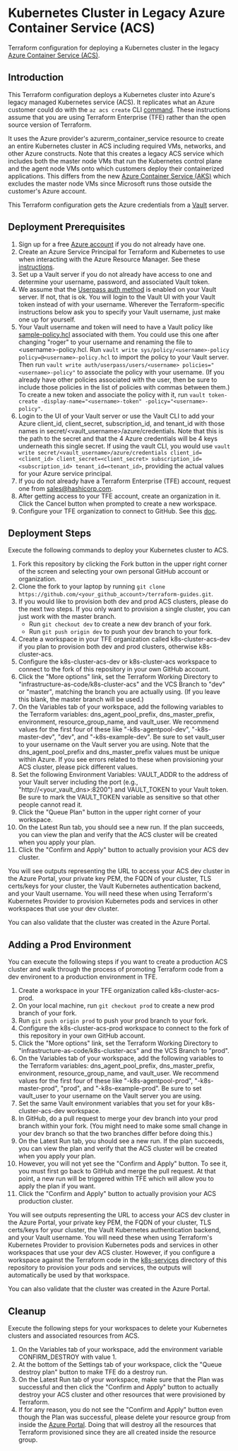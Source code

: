 # Kubernetes Cluster in Legacy Azure Container Service (ACS)
Terraform configuration for deploying a Kubernetes cluster in the legacy [Azure Container Service (ACS)](https://docs.microsoft.com/en-us/azure/container-service/kubernetes/).

## Introduction
This Terraform configuration deploys a Kubernetes cluster into Azure's legacy managed Kubernetes service (ACS). It replicates what an Azure customer could do with the `az acs create` CLI [command](https://docs.microsoft.com/en-us/cli/azure/acs?view=azure-cli-latest#az_acs_create). These instructions assume that you are using Terraform Enterprise (TFE) rather than the open source version of Terraform.

It uses the Azure provider's azurerm_container_service resource to create an entire Kubernetes cluster in ACS including required VMs, networks, and other Azure constructs. Note that this creates a legacy ACS service which includes both the master node VMs that run the Kubernetes control plane and the agent node VMs onto which customers deploy their containerized applications. This differs from the new [Azure Container Service (AKS)](https://docs.microsoft.com/en-us/azure/aks/) which excludes the master node VMs since Microsoft runs those outside the customer's Azure account.

This Terraform configuration gets the Azure credentials from a [Vault](https://www.vaultproject.io/) server.

## Deployment Prerequisites

1. Sign up for a free [Azure account](https://azure.microsoft.com/en-us/free/) if you do not already have one.
1. Create an Azure Service Principal for Terraform and Kubernetes to use when interacting with the Azure Resource Manager. See these [instructions](https://www.terraform.io/docs/providers/azurerm/authenticating_via_service_principal.html).
1. Set up a Vault server if you do not already have access to one and determine your username, password, and associated Vault token.
1. We assume that the [Userpass auth method](https://www.vaultproject.io/docs/auth/userpass.html) is enabled on your Vault server.  If not, that is ok.  You will login to the Vault UI with your Vault token instead of with your username. Wherever the Terraform-specific instructions below ask you to specify your Vault username, just make one up for yourself.
1. Your Vault username and token will need to have a Vault policy like [sample-policy.hcl](./sample-policy.hcl) associated with them. You could use this one after changing "roger" to your username and renaming the file to \<username\>-policy.hcl.  Run `vault write sys/policy/<username>-policy policy=@<username>-policy.hcl` to import the policy to your Vault server. Then run `vault write auth/userpass/users/<username> policies="<username>-policy"` to associate the policy with your username. (If you already have other policies associated with the user, then be sure to include those policies in the list of policies with commas between them.) To create a new token and associate the policy with it, run `vault token-create -display-name="<username>-token" -policy="<username>-policy"`.
1. Login to the UI of your Vault server or use the Vault CLI to add your Azure client_id, client_secret, subscription_id, and tenant_id with those names in secret/<vault_username>/azure/credentials. Note that this is the path to the secret and that the 4 Azure credentials will be 4 keys underneath this single secret.  If using the vault CLI, you would use `vault write secret/<vault_username>/azure/credentials client_id=<client_id> client_secret=<client_secret> subscription_id=<subscription_id> tenant_id=<tenant_id>`, providing the actual values for your Azure service principal.
1. If you do not already have a Terraform Enterprise (TFE) account, request one from sales@hashicorp.com.
1. After getting access to your TFE account, create an organization in it. Click the Cancel button when prompted to create a new workspace.
1. Configure your TFE organization to connect to GitHub. See this [doc](https://www.terraform.io/docs/enterprise/vcs/github.html).

## Deployment Steps
Execute the following commands to deploy your Kubernetes cluster to ACS.

1. Fork this repository by clicking the Fork button in the upper right corner of the screen and selecting your own personal GitHub account or organization.
1. Clone the fork to your laptop by running `git clone https://github.com/<your_github_account>/terraform-guides.git`.
1. If you would like to provision both dev and prod ACS clusters, please do the next two steps. If you only want to provision a single cluster, you can just work with the master branch.
    * Run `git checkout dev` to create a new dev branch of your fork.
    * Run `git push origin dev` to push your dev branch to your fork.
1. Create a workspace in your TFE organization called k8s-cluster-acs-dev if you plan to provision both dev and prod clusters, otherwise k8s-cluster-acs.
1. Configure the k8s-cluster-acs-dev or k8s-cluster-acs workspace to connect to the fork of this repository in your own GitHub account.
1. Click the "More options" link, set the Terraform Working Directory to "infrastructure-as-code/k8s-cluster-acs" and the VCS Branch to "dev" or "master", matching the branch you are actually using. (If you leave this blank, the master branch will be used.)
1. On the Variables tab of your workspace, add the following variables to the Terraform variables: dns_agent_pool_prefix, dns_master_prefix, environment, resource_group_name, and vault_user. We recommend values for the first four of these like "<user>-k8s-agentpool-dev", "<user>-k8s-master-dev", "dev", and "<user>-k8s-example-dev". Be sure to set vault_user to your username on the Vault server you are using. Note that the dns_agent_pool_prefix and dns_master_prefix values must be unique within Azure. If you see errors related to these when provisioning your ACS cluster, please pick different values.
1. Set the following Environment Variables: VAULT_ADDR to the address of your Vault server including the port (e.g., "http://<your_vault_dns>:8200") and VAULT_TOKEN to your Vault token. Be sure to mark the VAULT_TOKEN variable as sensitive so that other people cannot read it.
1. Click the "Queue Plan" button in the upper right corner of your workspace.
1. On the Latest Run tab, you should see a new run. If the plan succeeds, you can view the plan and verify that the ACS cluster will be created when you apply your plan.
1. Click the "Confirm and Apply" button to actually provision your ACS dev cluster.

You will see outputs representing the URL to access your ACS dev cluster in the Azure Portal, your private key PEM, the FQDN of your cluster, TLS certs/keys for your cluster, the Vault Kubernetes authentication backend, and your Vault username.  You will need these when using Terraform's Kubernetes Provider to provision Kubernetes pods and services in other workspaces that use your dev cluster.

You can also validate that the cluster was created in the Azure Portal.

## Adding a Prod Environment
You can execute the following steps if you want to create a production ACS cluster and walk through the process of promoting Terraform code from a dev environent to a production environment in TFE.

1. Create a workspace in your TFE organization called k8s-cluster-acs-prod.
1. On your local machine, run `git checkout prod` to create a new prod branch of your fork.
1. Run `git push origin prod` to push your prod branch to your fork.
1. Configure the k8s-cluster-acs-prod workspace to connect to the fork of this repository in your own GitHub account.
1. Click the "More options" link, set the Terraform Working Directory to "infrastructure-as-code/k8s-cluster-acs" and the VCS Branch to "prod".
1. On the Variables tab of your workspace, add the following variables to the Terraform variables: dns_agent_pool_prefix, dns_master_prefix, environment, resource_group_name, and vault_user. We recommend values for the first four of these like "<user>-k8s-agentpool-prod", "<user>-k8s-master-prod", "prod", and "<user>-k8s-example-prod". Be sure to set vault_user to your username on the Vault server you are using.
1. Set the same Vault environment variables that you set for your k8s-cluster-acs-dev workspace.
1. In GitHub, do a pull request to merge your dev branch into your prod branch within your fork. (You might need to make some small change in your dev branch so that the two branches differ before doing this.)
1. On the Latest Run tab, you should see a new run. If the plan succeeds, you can view the plan and verify that the ACS cluster will be created when you apply your plan.
1. However, you will not yet see the "Confirm and Apply" button. To see it, you must first go back to GitHub and merge the pull request. At that point, a new run will be triggered within TFE which will allow you to apply the plan if you want.
1. Click the "Confirm and Apply" button to actually provision your ACS production cluster.

You will see outputs representing the URL to access your ACS dev cluster in the Azure Portal, your private key PEM, the FQDN of your cluster, TLS certs/keys for your cluster, the Vault Kubernetes authentication backend, and your Vault username.  You will need these when using Terraform's Kubernetes Provider to provision Kubernetes pods and services in other workspaces that use your dev ACS cluster. However, if you configure a workspace against the Terraform code in the [k8s-services](../../self-serve-infrastructure/k8s-services) directory of this repository to provision your pods and services, the outputs will automatically be used by that workspace.

You can also validate that the cluster was created in the Azure Portal.

## Cleanup
Execute the following steps for your workspaces to delete your Kubernetes clusters and associated resources from ACS.

1. On the Variables tab of your workspace, add the environment variable CONFIRM_DESTROY with value 1.
1. At the bottom of the Settings tab of your workspace, click the "Queue destroy plan" button to make TFE do a destroy run.
1. On the Latest Run tab of your workspace, make sure that the Plan was successful and then click the "Confirm and Apply" button to actually destroy your ACS cluster and other resources that were provisioned by Terraform.
1. If for any reason, you do not see the "Confirm and Apply" button even though the Plan was successful, please delete your resource group from inside the [Azure Portal](https://portal.azure.com). Doing that will destroy all the resources that Terraform provisioned since they are all created inside the resource group.
